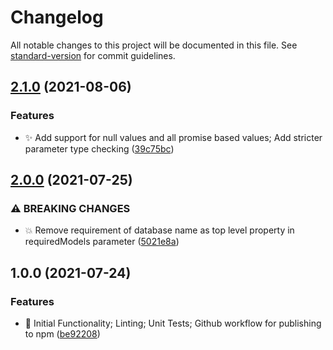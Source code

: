 # Changelog

All notable changes to this project will be documented in this file. See [standard-version](https://github.com/conventional-changelog/standard-version) for commit guidelines.

## [2.1.0](https://github.com/Jimsalad/jest-mongoose-models/compare/v2.0.0...v2.1.0) (2021-08-06)


### Features

* :sparkles: Add support for null values and all promise based values; Add stricter parameter type checking ([39c75bc](https://github.com/Jimsalad/jest-mongoose-models/commit/39c75bc5f204d3080aca71f3ea7a32ca3a9d9b0a))

## [2.0.0](https://github.com/Jimsalad/jest-mongoose-models/compare/v1.0.0...v2.0.0) (2021-07-25)


### ⚠ BREAKING CHANGES

* :boom: Remove requirement of database name as top level property in requiredModels parameter ([5021e8a](https://github.com/Jimsalad/jest-mongoose-models/commit/5021e8af9355287a786e42d57e3cef0317fe69e8))

## 1.0.0 (2021-07-24)


### Features

* :tada: Initial Functionality; Linting; Unit Tests; Github workflow for publishing to npm ([be92208](https://github.com/Jimsalad/jest-mongoose-models/commit/be92208cf498c9414917ac912adc31470fd65425))
